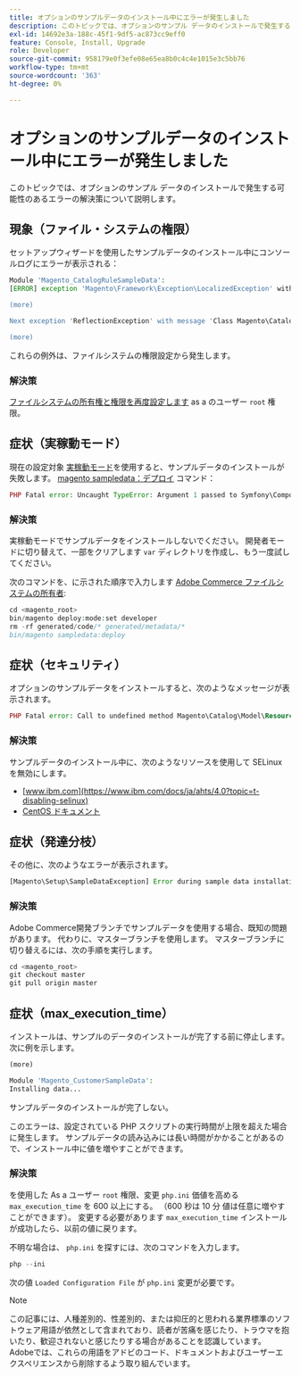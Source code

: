 ```yaml
---
title: オプションのサンプルデータのインストール中にエラーが発生しました
description: このトピックでは、オプションのサンプル データのインストールで発生する可能性のあるエラーの解決策について説明します。
exl-id: 14692e3a-188c-45f1-9df5-ac873cc9eff0
feature: Console, Install, Upgrade
role: Developer
source-git-commit: 958179e0f3efe08e65ea8b0c4c4e1015e3c5bb76
workflow-type: tm+mt
source-wordcount: '363'
ht-degree: 0%

---
```


# オプションのサンプルデータのインストール中にエラーが発生しました

このトピックでは、オプションのサンプル データのインストールで発生する可能性のあるエラーの解決策について説明します。

## 現象（ファイル・システムの権限）

セットアップウィザードを使用したサンプルデータのインストール中にコンソールログにエラーが表示される：

```php
Module 'Magento_CatalogRuleSampleData':
[ERROR] exception 'Magento\Framework\Exception\LocalizedException' with message 'Can't create directory /var/www/html/magento2/generated/code/Magento/CatalogRule/Model/.' in /var/www/html/magento2/lib/internal/Magento/Framework/Code/Generator.php:103

(more)

Next exception 'ReflectionException' with message 'Class Magento\CatalogRule\Model\RuleFactory does not exist' in /var/www/html/magento2/lib/internal/Magento/Framework/Code/Reader/ClassReader.php:29

(more)
```

これらの例外は、ファイルシステムの権限設定から発生します。

### 解決策

[ファイルシステムの所有権と権限を再度設定します](https://experienceleague.adobe.com/docs/commerce-operations/configuration-guide/deployment/file-system-permissions.html) as a のユーザー `root` 権限。

## 症状（実稼動モード）

現在の設定対象 [実稼動モード](https://experienceleague.adobe.com/docs/commerce-operations/configuration-guide/setup/application-modes.html)を使用すると、サンプルデータのインストールが失敗します。 [magento sampledata：デプロイ](https://experienceleague.adobe.com/docs/commerce-operations/installation-guide/next-steps/sample-data/composer-packages.html) コマンド：

```php
PHP Fatal error: Uncaught TypeError: Argument 1 passed to Symfony\Component\Console\Input\ArrayInput::__construct() must be of the type array, object given, called in /<path>/vendor/magento/framework/ObjectManager/Factory/AbstractFactory.php on line 97 and defined in /<path>/vendor/symfony/console/Symfony/Component/Console/Input/ArrayInput.php:37
```

### 解決策

実稼動モードでサンプルデータをインストールしないでください。 開発者モードに切り替えて、一部をクリアします `var` ディレクトリを作成し、もう一度試してください。

次のコマンドを、に示された順序で入力します [Adobe Commerce ファイルシステムの所有者](https://experienceleague.adobe.com/docs/commerce-operations/installation-guide/prerequisites/file-system/overview.html):

```php
cd <magento_root>
bin/magento deploy:mode:set developer
rm -rf generated/code/* generated/metadata/*
bin/magento sampledata:deploy
```

## 症状（セキュリティ）

オプションのサンプルデータをインストールすると、次のようなメッセージが表示されます。

```php
PHP Fatal error: Call to undefined method Magento\Catalog\Model\Resource\Product\Interceptor::getWriteConnection() in /var/www/magento2/app/code/Magento/SampleData/Module/Catalog/Setup/Product/Gallery.php on line 144
```

### 解決策

サンプルデータのインストール中に、次のようなリソースを使用して SELinux を無効にします。

* [www.ibm.com](https://www.ibm.com/docs/ja/ahts/4.0?topic=t-disabling-selinux)
* [CentOS ドキュメント](https://docs.centos.org/en-US/docs/)

## 症状（発達分枝）

その他に、次のようなエラーが表示されます。

```php
[Magento\Setup\SampleDataException] Error during sample data installation: Class Magento\Sales\Model\Service\OrderFactory does not exist
```

### 解決策

Adobe Commerce開発ブランチでサンプルデータを使用する場合、既知の問題があります。 代わりに、マスターブランチを使用します。 マスターブランチに切り替えるには、次の手順を実行します。

```php
cd <magento_root>
git checkout master
git pull origin master
```

## 症状（max_execution_time）

インストールは、サンプルのデータのインストールが完了する前に停止します。 次に例を示します。

```php
(more)

Module 'Magento_CustomerSampleData':
Installing data...
```

サンプルデータのインストールが完了しない。

このエラーは、設定されている PHP スクリプトの実行時間が上限を超えた場合に発生します。 サンプルデータの読み込みには長い時間がかかることがあるので、インストール中に値を増やすことができます。

### 解決策

を使用した As a ユーザー `root` 権限、変更 `php.ini` 価値を高める `max_execution_time` を 600 以上にする。 （600 秒は 10 分 値は任意に増やすことができます）。 変更する必要があります `max_execution_time` インストールが成功したら、以前の値に戻ります。

不明な場合は、 `php.ini` を探すには、次のコマンドを入力します。

```php
php --ini
```

次の値 `Loaded Configuration File` が `php.ini` 変更が必要です。

>[!NOTE]
>
>この記事には、人種差別的、性差別的、または抑圧的と思われる業界標準のソフトウェア用語が依然として含まれており、読者が苦痛を感じたり、トラウマを抱いたり、歓迎されないと感じたりする場合があることを認識しています。 Adobeでは、これらの用語をアドビのコード、ドキュメントおよびユーザーエクスペリエンスから削除するよう取り組んでいます。
